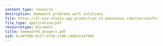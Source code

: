 ```yaml
---
content_type: resource
description: Homework problems with solutions.
file: https://ol-ocw-studio-app-production.s3.amazonaws.com/courses/hst-035-principle-and-practice-of-human-pathology-spring-2003/0c44f58b0c27bf59c196c4683e3af465_homework6_answers.pdf
file_type: application/pdf
resourcetype: Document
title: homework6_answers.pdf
uid: 0c44f58b-0c27-bf59-c196-c4683e3af465
---
```

